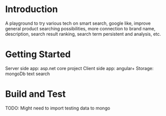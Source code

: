 # Introduction 
A playground to try various tech on smart search, google like, improve general product searching possibilities, more connection to brand name, description, search result ranking, search term persistent and analysis, etc.

# Getting Started
Server side app: asp.net core project
Client side app: angular+
Storage: mongoDb text search

# Build and Test
TODO: Might need to import testing data to mongo